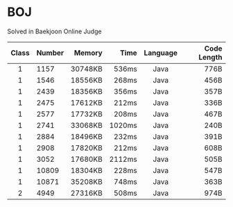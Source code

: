 # BOJ
Solved in Baekjoon Online Judge

|Class|Number|Memory|Time|Language|Code Length|
|:---:|:-----|-----:|---:|:------:|----------:|
|1|1157|30748KB|536ms|Java|776B|
|1|1546|18556KB|268ms|Java|456B|
|1|2439|18356KB|356ms|Java|357B|
|1|2475|17612KB|212ms|Java|336B|
|1|2577|17732KB|208ms|Java|467B|
|1|2741|33068KB|1020ms|Java|240B|
|1|2884|18496KB|232ms|Java|391B|
|1|2908|17820KB|212ms|Java|608B|
|1|3052|17680KB|2112ms|Java|505B|
|1|10809|18304KB|228ms|Java|547B|
|1|10871|35208KB|748ms|Java|363B|
|2|4949|27316KB|508ms|Java|974B|
